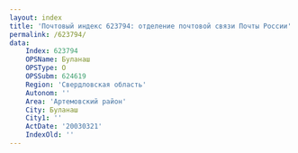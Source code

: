 ```yaml
---
layout: index
title: 'Почтовый индекс 623794: отделение почтовой связи Почты России'
permalink: /623794/
data:
    Index: 623794
    OPSName: Буланаш
    OPSType: О
    OPSSubm: 624619
    Region: 'Свердловская область'
    Autonom: ''
    Area: 'Артемовский район'
    City: Буланаш
    City1: ''
    ActDate: '20030321'
    IndexOld: ''
---
```


